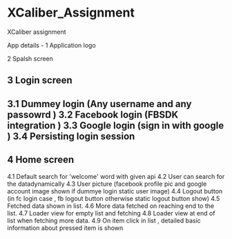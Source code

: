# XCaliber_Assignment
XCaliber assignment

App details - 
1 Application logo

2 Spalsh screen

3 Login screen
---------------
3.1 Dummey login (Any username and any passowrd )
3.2 Facebook login (FBSDK integration )
3.3 Google login (sign in with google )
3.4 Persisting login session 
---------------

4 Home screen 
--------------
4.1 Default search for  'welcome' word with given api
4.2 User can search for the datadynamically
4.3 User picture (facebook profile pic and google account image shown if dummye login static user image)
4.4 Logout button (in fc login case , fb logout button otherwise static logout button show)
4.5 Fetched data shown in list.
4.6 More data fetched on reaching end to the list.
4.7 Loader view for empty list and fetching
4.8 Loader view at end of list when fetching more data.
4.9 On item click in list , detailed basic information about pressed item is shown    
